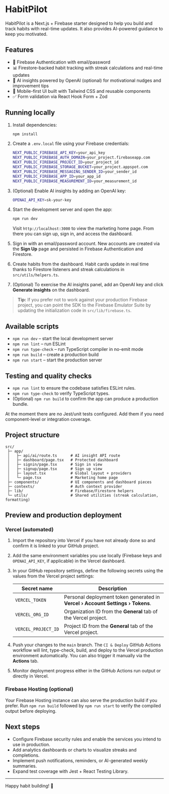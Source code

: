 # HabitPilot

HabitPilot is a Next.js + Firebase starter designed to help you build and track habits with real-time updates. It also provides AI-powered guidance to keep you motivated.

## Features

- 🔐 Firebase Authentication with email/password
- 📊 Firestore-backed habit tracking with streak calculations and real-time updates
- 🧠 AI insights powered by OpenAI (optional) for motivational nudges and improvement tips
- 📱 Mobile-first UI built with Tailwind CSS and reusable components
- ✅ Form validation via React Hook Form + Zod

## Running locally

1. Install dependencies:
   ```bash
   npm install
   ```
2. Create a `.env.local` file using your Firebase credentials:
   ```bash
   NEXT_PUBLIC_FIREBASE_API_KEY=your_api_key
   NEXT_PUBLIC_FIREBASE_AUTH_DOMAIN=your_project.firebaseapp.com
   NEXT_PUBLIC_FIREBASE_PROJECT_ID=your_project_id
   NEXT_PUBLIC_FIREBASE_STORAGE_BUCKET=your_project.appspot.com
   NEXT_PUBLIC_FIREBASE_MESSAGING_SENDER_ID=your_sender_id
   NEXT_PUBLIC_FIREBASE_APP_ID=your_app_id
   NEXT_PUBLIC_FIREBASE_MEASUREMENT_ID=your_measurement_id
   ```
3. (Optional) Enable AI insights by adding an OpenAI key:
   ```bash
   OPENAI_API_KEY=sk-your-key
   ```
4. Start the development server and open the app:
   ```bash
   npm run dev
   ```
   Visit `http://localhost:3000` to view the marketing home page. From there you can sign up, sign in, and access the dashboard.

5. Sign in with an email/password account. New accounts are created via the **Sign Up** page and persisted in Firebase Authentication and Firestore.

6. Create habits from the dashboard. Habit cards update in real time thanks to Firestore listeners and streak calculations in `src/utils/helpers.ts`.

7. (Optional) To exercise the AI insights panel, add an OpenAI key and click **Generate insights** on the dashboard.

> **Tip:** If you prefer not to work against your production Firebase project, you can point the SDK to the Firebase Emulator Suite by updating the initialization code in `src/lib/firebase.ts`.

## Available scripts

- `npm run dev` – start the local development server
- `npm run lint` – run ESLint
- `npm run type-check` – run TypeScript compiler in no-emit mode
- `npm run build` – create a production build
- `npm run start` – start the production server

## Testing and quality checks

- `npm run lint` to ensure the codebase satisfies ESLint rules.
- `npm run type-check` to verify TypeScript types.
- (Optional) `npm run build` to confirm the app can produce a production bundle.

At the moment there are no Jest/unit tests configured. Add them if you need component-level or integration coverage.

## Project structure

```
src/
 ├─ app/
 │   ├─ api/ai/route.ts      # AI insight API route
 │   ├─ dashboard/page.tsx   # Protected dashboard
 │   ├─ signin/page.tsx      # Sign in view
 │   ├─ signup/page.tsx      # Sign up view
 │   ├─ layout.tsx           # Global layout + providers
 │   └─ page.tsx             # Marketing home page
 ├─ components/              # UI components and dashboard pieces
 ├─ contexts/                # Auth context provider
 ├─ lib/                     # Firebase/Firestore helpers
 └─ utils/                   # Shared utilities (streak calculation, formatting)
```

## Preview and production deployment

### Vercel (automated)

1. Import the repository into Vercel if you have not already done so and confirm it is linked to your GitHub project.
2. Add the same environment variables you use locally (Firebase keys and `OPENAI_API_KEY`, if applicable) in the Vercel dashboard.
3. In your GitHub repository settings, define the following secrets using the values from the Vercel project settings:

   | Secret name         | Description |
   | ------------------- | ----------- |
   | `VERCEL_TOKEN`      | Personal deployment token generated in **Vercel › Account Settings › Tokens**. |
   | `VERCEL_ORG_ID`     | Organization ID from the **General** tab of the Vercel project. |
   | `VERCEL_PROJECT_ID` | Project ID from the **General** tab of the Vercel project. |

4. Push your changes to the `main` branch. The `CI & Deploy` GitHub Actions workflow will lint, type-check, build, and deploy to the Vercel production environment automatically. You can also trigger it manually via the **Actions** tab.
5. Monitor deployment progress either in the GitHub Actions run output or directly in Vercel.

### Firebase Hosting (optional)

Your Firebase Hosting instance can also serve the production build if you prefer. Run `npm run build` followed by `npm run start` to verify the compiled output before deploying.

## Next steps

- Configure Firebase security rules and enable the services you intend to use in production.
- Add analytics dashboards or charts to visualize streaks and completions.
- Implement push notifications, reminders, or AI-generated weekly summaries.
- Expand test coverage with Jest + React Testing Library.

---

Happy habit building! 🚀
